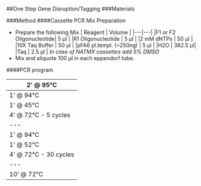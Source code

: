 ##One Step Gene Disruption/Tagging
###Materials

###Method
####Cassette PCR Mix Preparation
* Prepare the following Mix
| Reagent 				 |	Volume |
|---|---|
|F1 or F2 Oligonucleotide| 	5 μl   |
|R1 Oligonucleotide      |  5 μl   |
|2 mM dNTPs              |  50 μl  |
|10X Taq Buffer          |  50 μl  |
|pFA6 pl.templ. (~250ng) |  5 μl   |
|H2O                     | 382.5 μl|
|Taq                     |  2.5 μl |
*In case of NATMX cassettes add 5% DMSO*
* Mix and aliquote 100 μl in each eppendorf tube.

####PCR program

|2' @ 95°C
|---|
|1' @ 94°C
|1' @ 45°C
|4' @ 72°C - 5 cycles
|---|
|1' @ 94°C
|1' @ 52°C
|4' @ 72°C - 30 cycles
|---|
|10' @ 72°C